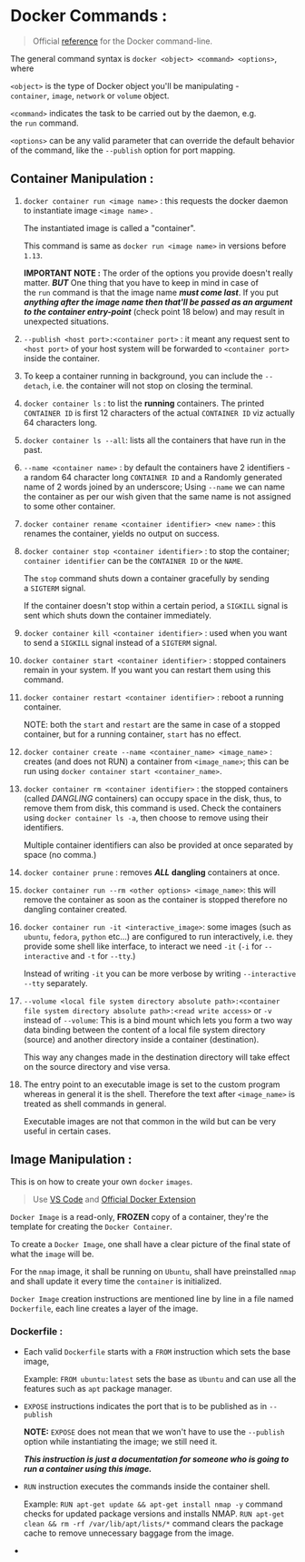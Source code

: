 # Docker Commands :
> Official [reference](https://docs.docker.com/engine/reference/commandline/container/) for the Docker command-line. 

The general command syntax is `docker <object> <command> <options>`, where 
   
   `<object>` is the type of Docker object you'll be manipulating - `container`, `image`, `network` or `volume` object.
   
   `<command>` indicates the task to be carried out by the daemon, e.g. the `run` command.
   
   `<options>` can be any valid parameter that can override the default behavior of the command, like the `--publish` option for port mapping.

## Container Manipulation :

1. `docker container run <image name>` : this requests the docker daemon to instantiate image `<image name>` .
   
   The instantiated image is called a "container".
   
   This command is same as `docker run <image name>` in versions before `1.13`. 
   
   **IMPORTANT NOTE :** 
	   The order of the options you provide doesn't really matter. 
	   ***BUT*** One thing that you have to keep in mind in case of the `run` command is that the image name ***must come last***. If you put ***anything after the image name then that'll be passed as an argument to the container entry-point*** (check point 18 below) and may result in unexpected situations.
   
2.   `--publish <host port>:<container port>` :  it meant any request sent to `<host port>` of your host system will be forwarded to `<container port>` inside the container‌.
3. To keep a container running in background, you can include the `--detach`, i.e. the container will not stop on closing the terminal.
4. `docker container ls` : to list the **running** containers. The printed `CONTAINER ID` is first 12 characters of the actual `CONTAINER ID` viz actually 64 characters long.
5. `docker container ls --all`: lists all the containers that have run in the past.
6. `--name <container name>` : by default the containers have 2 identifiers - a random 64 character long `CONTAINER ID` and a Randomly generated name of 2 words joined by an underscore; Using `--name` we can name the container as per our wish given that the same name is not assigned to some other container.
7. `docker container rename <container identifier> <new name>` : this renames the container, yields no output on success.
8. `docker container stop <container identifier>` : to stop the container; `container identifier` can be the `CONTAINER ID` or the `NAME`.
   
   The `stop` command shuts down a container gracefully by sending a `SIGTERM` signal. 
   
   If the container doesn't stop within a certain period, a `SIGKILL` signal is sent which shuts down the container immediately.
9. `docker container kill <container identifier>` : used when you want to send a `SIGKILL` signal instead of a `SIGTERM` signal.
10. `docker container start <container identifier>` : stopped containers remain in your system. If you want you can restart them using this command.
11. `docker container restart <container identifier>` : reboot a running container.
    
	NOTE: both the `start` and `restart` are the same in case of a stopped container, but for a running container, `start` has no effect.
12. `docker container create --name <container_name> <image_name>` : creates (and does not RUN) a container from `<image_name>`; this can be run using `docker container start <container_name>`.
13. `docker container rm <container identifier>` : the stopped containers (called *DANGLING* containers) can occupy space in the disk, thus, to remove them from disk, this command is used. Check the containers using `docker container ls -a`, then choose to remove using their identifiers.
    
	Multiple container identifiers can also be provided at once separated by space (no comma.)
14. `docker container prune` : removes ***ALL*** **dangling** containers at once.
15. `docker container run --rm <other options> <image_name>`: this will remove the container as soon as the container is stopped therefore no dangling container created.
16. `docker container run -it <interactive_image>`: some images (such as `ubuntu`, `fedora`, `python` etc...) are configured to run interactively, i.e. they provide some shell like interface, to interact we need `-it` (`-i` for `--interactive` and `-t` for `--tty`.)
    
    Instead of writing `-it` you can be more verbose by writing `--interactive --tty` separately.
17. `--volume <local file system directory absolute path>:<container file system directory absolute path>:<read write access>` or `-v` instead of `--volume`: This is a  bind mount which lets you form a two way data binding between the content of a local file system directory (source) and another directory inside a container (destination).
     
    This way any changes made in the destination directory will take effect on the source directory and vise versa.
18.  The entry point to an executable image is set to the custom program whereas in general it is the shell. Therefore the text after `<image_name>` is treated as shell commands in general.
    
	   Executable images are not that common in the wild but can be very useful in certain cases.

## Image Manipulation :
This is on how to create your own `docker` `images`.
> Use [VS Code](https://code.visualstudio.com/docs/setup/linux) and [Official Docker Extension](https://marketplace.visualstudio.com/items?itemName=ms-azuretools.vscode-docker)

`Docker Image` is a read-only, **FROZEN** copy of a container, they're the template for creating the `Docker Container`. 

To create a `Docker Image`, one shall have a clear picture of the final state of what the `image` will be.

For the `nmap` image, it shall be running on `Ubuntu`, shall have preinstalled `nmap` and shall update it every time the `container` is initialized. 

`Docker Image` creation instructions are mentioned line by line in a file named `Dockerfile`, each line creates a layer of the image.

### Dockerfile :

- Each valid `Dockerfile` starts with a `FROM` instruction which sets the base image, 

	Example: `FROM ubuntu:latest` sets the base as `Ubuntu` and can use all the features such as `apt` package manager.

- `EXPOSE` instructions indicates the port that is to be published as in `--publish` 

	**NOTE:** `EXPOSE` does not mean that we won't have to use the `--publish` option while instantiating the image; we still need it.

	***This instruction is just a documentation for someone who is going to run a container using this image.***

-  `RUN` instruction executes the commands inside the container shell.

	Example:
	`RUN apt-get update && apt-get install nmap -y` command checks for updated package versions and installs NMAP. 
	`RUN apt-get clean && rm -rf /var/lib/apt/lists/*` command clears the package cache to remove unnecessary baggage from the image.

- 